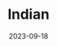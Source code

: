 ---
title: "Indian"
date: 2023-09-18
hashtag: american
type: nationality
tags:
  - nationality
  - India
---
